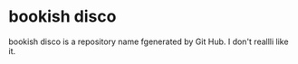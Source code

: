 # bookish disco
bookish disco is a repository name fgenerated by Git Hub.  I don't reallli like it.
